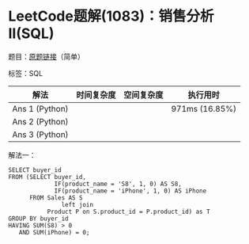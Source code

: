 # LeetCode题解(1083)：销售分析II(SQL)

题目：[原题链接](https://leetcode-cn.com/problems/sales-analysis-ii/)（简单）

标签：SQL

| 解法           | 时间复杂度 | 空间复杂度 | 执行用时       |
| -------------- | ---------- | ---------- | -------------- |
| Ans 1 (Python) |            |            | 971ms (16.85%) |
| Ans 2 (Python) |            |            |                |
| Ans 3 (Python) |            |            |                |

解法一：

```mysql
SELECT buyer_id
FROM (SELECT buyer_id,
             IF(product_name = 'S8', 1, 0) AS S8,
             IF(product_name = 'iPhone', 1, 0) AS iPhone
      FROM Sales AS S
               left join
           Product P on S.product_id = P.product_id) as T
GROUP BY buyer_id
HAVING SUM(S8) > 0
   AND SUM(iPhone) = 0;
```